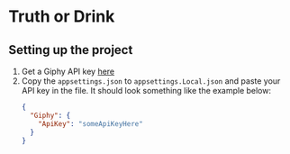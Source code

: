 # Truth or Drink

## Setting up the project

1. Get a Giphy API key [here](https://developers.giphy.com/)
2. Copy the `appsettings.json` to `appsettings.Local.json` and paste your API key in the file. It should look something like the example below:
	```json
	{
	  "Giphy": {
	    "ApiKey": "someApiKeyHere"
	  }
	}
	```